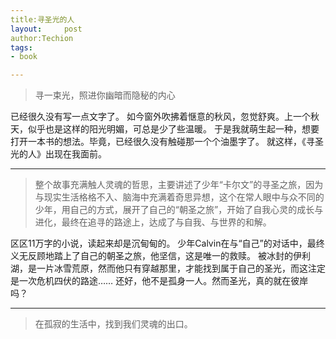 ```yaml
---
title:寻圣光的人
layout:     post
author:Techion
tags:   
- book

---
```


<blockquote>寻一束光，照进你幽暗而隐秘的内心</blockquote>
<!--more-->已经很久没有写一点文字了。
如今窗外吹拂着惬意的秋风，忽觉舒爽。上一个秋天，似乎也是这样的阳光明媚，可总是少了些温暖。
于是我就萌生起一种，想要打开一本书的想法。毕竟，已经很久没有触碰那一个个油墨字了。
就这样，《寻圣光的人》出现在我面前。

<hr />

<blockquote>整个故事充满触人灵魂的哲思，主要讲述了少年“卡尔文”的寻圣之旅，因为与现实生活格格不入、脑海中充满着奇思异想，这个在常人眼中与众不同的少年，用自己的方式，展开了自己的“朝圣之旅”，开始了自我心灵的成长与进化，最终在追寻的路途上，达成了与自我、与世界的和解。</blockquote>
区区11万字的小说，读起来却是沉甸甸的。
少年Calvin在与“自己”的对话中，最终义无反顾地踏上了自己的朝圣之旅，他坚信，这是唯一的救赎。
被冰封的伊利湖，是一片冰雪荒原，然而他只有穿越那里，才能找到属于自己的圣光，而这注定是一次危机四伏的路途……
还好，他不是孤身一人。然而圣光，真的就在彼岸吗？

<hr />

<blockquote>在孤寂的生活中，找到我们灵魂的出口。</blockquote>